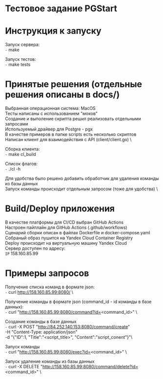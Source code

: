 # Тестовое задание PGStart

# Инструкция к запуску 
Запуск сервера:\
`-` make

Запуск тестов:\
`-` make tests

# Принятые решения (отдельные решения описаны в docs/)
Выбранная операционная система: MacOS \
Тесты написаны с использованием "моков" \
Создание и выполение скрипта решил реализовать отдельными запросами \
Используемый драйвер для Postgre - pgx \
В качестве примеров в папке scripts есть несколько скриптов \
Написан клиент для взаимодействия с API (client/client.go) \

Сборка клиента: \
`-` make cl_build

Список флагов: \
`-` ./cl -h

Для удобства было решено добавить обработчик для удаления команды из базы данных \
Запуск команды происходит отдельным запросом (тоже для удобства) \

# Build/Deploy приложения
В качестве платформы для CI/CD выбран GitHub Actions \
Настроен пайплайн для GitHub Actions (.github/workflows) \
Сценарий сборки описан в файлax Dockerfile и docker-compose.yaml\
Собраный образ пушится на Yandex Cloud Container Registry\
Deploy происходит на виртуальную машину Yandex Cloud\
Сервер доступен по адресу:\
`IP` 158.160.85.99

# Примеры запросов
Получение списка команд в формате json:\
`-` curl http://158.160.85.99:8080/ \

Получение команды в формате json (command_id -  id команды в базе данных):\
`-` curl "http://158.160.85.99:8080/command?id=<command_id>" \

Создание команды в базе данных \
`-` curl -X POST "http://84.252.140.153:8080/command/create" \
     -H "Content-Type: application/json" \
     -d "{\"ID\":1, \"Title\":\"<script_title>\", \"Content\":\"script_conent\"}"\

Запуск команды \
`-` curl "http://158.160.85.99:8080/exec?id=<command_id>" \

Запуск удаление команды из базы данных \
`-` curl -X DELETE "http://158.160.85.99:8080/command/delete?id=<command_id>" \